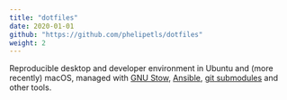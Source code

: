```yaml
---
title: "dotfiles"
date: 2020-01-01
github: "https://github.com/phelipetls/dotfiles"
weight: 2
---
```


Reproducible desktop and developer environment in Ubuntu and (more recently)
macOS, managed with [GNU Stow](https://www.gnu.org/software/stow/manual/stow.html),
[Ansible](https://www.ansible.com/), [git
submodules](https://git-scm.com/book/en/v2/Git-Tools-Submodules) and other
tools.
